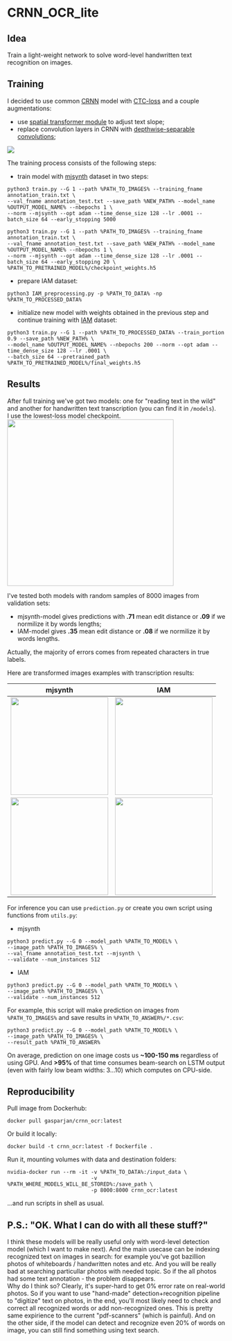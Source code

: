 # CRNN_OCR_lite

## Idea  
Train a light-weight network to solve word-level handwritten text recognition on images.  

## Training  
I decided to use common [CRNN](https://github.com/keras-team/keras/blob/master/examples/image_ocr.py) model with [CTC-loss](https://distill.pub/2017/ctc/) and a couple augmentations:  
- use [spatial transformer module](https://github.com/oarriaga/STN.keras) to adjust text slope;  
- replace convolution layers in CRNN with [depthwise-separable convolutions](https://github.com/keras-team/keras-applications/blob/master/keras_applications/mobilenet.py);
<img src="https://github.com/gasparian/CRNN_OCR_lite/blob/master/imgs/CRNN_OCR_.jpg">  

The training process consists of the following steps:  
- train model with [mjsynth](http://www.robots.ox.ac.uk/~vgg/data/text/mjsynth.tar.gz) dataset in two steps:  
```
python3 train.py --G 1 --path %PATH_TO_IMAGES% --training_fname annotation_train.txt \
--val_fname annotation_test.txt --save_path %NEW_PATH% --model_name %OUTPUT_MODEL_NAME% --nbepochs 1 \
--norm --mjsynth --opt adam --time_dense_size 128 --lr .0001 --batch_size 64 --early_stopping 5000

python3 train.py --G 1 --path %PATH_TO_IMAGES% --training_fname annotation_train.txt \
--val_fname annotation_test.txt --save_path %NEW_PATH% --model_name %OUTPUT_MODEL_NAME% --nbepochs 1 \
--norm --mjsynth --opt adam --time_dense_size 128 --lr .0001 --batch_size 64 --early_stopping 20 \
%PATH_TO_PRETRAINED_MODEL%/checkpoint_weights.h5
```
- prepare IAM dataset:
```
python3 IAM_preprocessing.py -p %PATH_TO_DATA% -np %PATH_TO_PROCESSED_DATA%
```
- initialize new model with weights obtained in the previous step and continue training with [IAM](http://www.fki.inf.unibe.ch/databases/iam-handwriting-database) dataset:  
```
python3 train.py --G 1 --path %PATH_TO_PROCESSED_DATA% --train_portion 0.9 --save_path %NEW_PATH% \
--model_name %OUTPUT_MODEL_NAME% --nbepochs 200 --norm --opt adam --time_dense_size 128 --lr .0001 \
--batch_size 64 --pretrained_path %PATH_TO_PRETRAINED_MODEL%/final_weights.h5
```

## Results  
After full training we've got two models: one for "reading text in the wild" and another for handwritten text transcription (you can find it in `/models`).  
I use the lowest-loss model checkpoint.  
<img src="https://github.com/gasparian/CRNN_OCR_lite/blob/master/imgs/IAM_losses_mjsynth.png" height=384>  

I've tested both models with random samples of 8000 images from validation sets:  
- mjsynth-model gives predictions with **.71** mean edit distance or **.09** if we normilize it by words lengths;  
- IAM-model gives **.35** mean edit distance or **.08** if we normilize it by words lengths.  

Actually, the majority of errors comes from repeated characters in true labels.  

Here are transformed images examples with transcription results:  

mjsynth | IAM  
:-------------------------:|:-------------------------:
<img src="https://github.com/gasparian/CRNN_OCR_lite/blob/master/imgs/STN_examples/mjsynth_1.png" height=225> | <img src="https://github.com/gasparian/CRNN_OCR_lite/blob/master/imgs/STN_examples/IAM_6.png" height=225>  
<img src="https://github.com/gasparian/CRNN_OCR_lite/blob/master/imgs/STN_examples/mjsynth_2.png" height=225> | <img src="https://github.com/gasparian/CRNN_OCR_lite/blob/master/imgs/STN_examples/IAM_2.png" height=225>  

For inference you can use `prediction.py` or create you own script using functions from `utils.py`:  
- mjsynth
```
python3 predict.py --G 0 --model_path %PATH_TO_MODEL% \
--image_path %PATH_TO_IMAGES% \
--val_fname annotation_test.txt --mjsynth \
--validate --num_instances 512
```  
- IAM  
```
python3 predict.py --G 0 --model_path %PATH_TO_MODEL% \
--image_path %PATH_TO_IMAGES% \
--validate --num_instances 512
```  
For example, this script will make prediction on images from `%PATH_TO_IMAGES%` and save results in `%PATH_TO_ANSWER%/*.csv`:   
```
python3 predict.py --G 0 --model_path %PATH_TO_MODEL% \
--image_path %PATH_TO_IMAGES% \
--result_path %PATH_TO_ANSWER%
```  
On average, prediction on one image costs us **~100-150 ms** regardless of using GPU. And **>95%** of that time consumes beam-search on LSTM output (even with fairly low beam widths: 3...10) which computes on CPU-side.  

## Reproducibility  
Pull image from Dockerhub:
```
docker pull gasparjan/crnn_ocr:latest
```
Or build it locally:
```
docker build -t crnn_ocr:latest -f Dockerfile .
```
Run it, mounting volumes with data and destination folders:
```
nvidia-docker run --rm -it -v %PATH_TO_DATA%:/input_data \
                           -v %PATH_WHERE_MODELS_WILL_BE_STORED%:/save_path \
                           -p 8000:8000 crnn_ocr:latest
```
...and run scripts in shell as usual.

## P.S.: "OK. What I can do with all these stuff?"  
I think these models will be really useful only with word-level detection model (which I want to make next). And the main usecase can be indexing recognized text on images in search: for example you've got bazillion photos of whiteboards / handwritten notes and etc. And you will be really bad at searching particullar photos with needed topic. So if the all photos had some text annotation - the problem disappears.  
Why do I think so? Clearly, it's super-hard to get 0% error rate on real-world photos. So if you want to use "hand-made" detection+recognition pipeline to "digitize" text on photos, in the end, you'll most likely need to check and correct all recognized words or add non-recognized ones. This is pretty same expirience to the current "pdf-scanners" (which is painful). And on the other side, if the model can detect and recognize even 20% of words on image, you can still find something using text search.  
